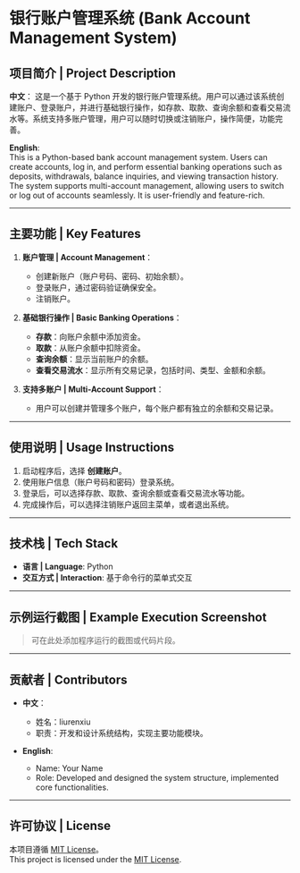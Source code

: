 # 银行账户管理系统 (Bank Account Management System)

## 项目简介 | Project Description

**中文**：
这是一个基于 Python 开发的银行账户管理系统。用户可以通过该系统创建账户、登录账户，并进行基础银行操作，如存款、取款、查询余额和查看交易流水等。系统支持多账户管理，用户可以随时切换或注销账户，操作简便，功能完善。

**English**:  
This is a Python-based bank account management system. Users can create accounts, log in, and perform essential banking operations such as deposits, withdrawals, balance inquiries, and viewing transaction history. The system supports multi-account management, allowing users to switch or log out of accounts seamlessly. It is user-friendly and feature-rich.

---

## 主要功能 | Key Features

1. **账户管理 | Account Management**：
   - 创建新账户（账户号码、密码、初始余额）。
   - 登录账户，通过密码验证确保安全。
   - 注销账户。

2. **基础银行操作 | Basic Banking Operations**：
   - **存款**：向账户余额中添加资金。
   - **取款**：从账户余额中扣除资金。
   - **查询余额**：显示当前账户的余额。
   - **查看交易流水**：显示所有交易记录，包括时间、类型、金额和余额。

3. **支持多账户 | Multi-Account Support**：
   - 用户可以创建并管理多个账户，每个账户都有独立的余额和交易记录。

---

## 使用说明 | Usage Instructions

1. 启动程序后，选择 **创建账户**。
2. 使用账户信息（账户号码和密码）登录系统。
3. 登录后，可以选择存款、取款、查询余额或查看交易流水等功能。
4. 完成操作后，可以选择注销账户返回主菜单，或者退出系统。

---

## 技术栈 | Tech Stack

- **语言 | Language**: Python
- **交互方式 | Interaction**: 基于命令行的菜单式交互

---

## 示例运行截图 | Example Execution Screenshot

> 可在此处添加程序运行的截图或代码片段。

---

## 贡献者 | Contributors

- **中文**：
  - 姓名：liurenxiu  
  - 职责：开发和设计系统结构，实现主要功能模块。
  
- **English**:  
  - Name: Your Name  
  - Role: Developed and designed the system structure, implemented core functionalities.

---

## 许可协议 | License

本项目遵循 [MIT License](https://opensource.org/licenses/MIT)。  
This project is licensed under the [MIT License](https://opensource.org/licenses/MIT).
